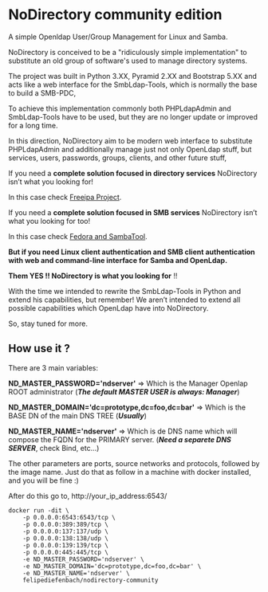 # NoDirectory community edition
A simple Openldap User/Group Management for Linux and Samba.

NoDirectory is conceived to be a "ridiculously simple implementation" to substitute
an old group of software's used to manage directory systems.

The project was built in Python 3.XX, Pyramid 2.XX and Bootstrap 5.XX and acts like
a web interface for the SmbLdap-Tools, which is normally the base to build a SMB-PDC,

To achieve this implementation commonly both PHPLdapAdmin and SmbLdap-Tools 
have to be used, but they are no longer update or improved for a long time.

In this direction, NoDirectory aim to be modern web interface to substitute 
PHPLdapAdmin and additionally manage just not only OpenLdap stuff, but services, 
users, passwords, groups, clients, and other future stuff,

If you need a **complete solution focused in directory services** NoDirectory isn’t what you looking for! 

In this case check [Freeipa Project](https://www.freeipa.org/).

If you need a **complete solution focused in SMB services** NoDirectory isn’t what you looking for too!

In this case check [Fedora and SambaTool](https://fedoramagazine.org/samba-as-ad-and-domain-controller/). 
 
**But if you need Linux client authentication and SMB client authentication with web and command-line interface for Samba and OpenLdap.** 

**Them YES !! NoDirectory is what you looking for** !!

With the time we intended to rewrite the SmbLdap-Tools in Python and extend his capabilities, but remember!
We aren’t intended to extend all possible capabilities which OpenLdap have into NoDirectory.

So, stay tuned for more.

## How use it ?

There are 3 main variables:

**ND_MASTER_PASSWORD='ndserver'** => Which is the Manager Openlap ROOT administrator (***The default MASTER USER is always: Manager***)

**ND_MASTER_DOMAIN='dc=prototype,dc=foo,dc=bar'** => Which is the BASE DN of the main DNS TREE (***Usually***)

**ND_MASTER_NAME='ndserver'** => Which is de DNS name which will compose the FQDN for the PRIMARY server. (***Need a separete DNS SERVER***, check Bind, etc...)

The other parameters are ports, source networks and protocols, followed by the image name. Just do that as follow in a machine with docker installed, and you will be fine :)

After do this go to, http://your_ip_address:6543/

```
docker run -dit \
    -p 0.0.0.0:6543:6543/tcp \
    -p 0.0.0.0:389:389/tcp \
    -p 0.0.0.0:137:137/udp \
    -p 0.0.0.0:138:138/udp \
    -p 0.0.0.0:139:139/tcp \
    -p 0.0.0.0:445:445/tcp \
    -e ND_MASTER_PASSWORD='ndserver' \
    -e ND_MASTER_DOMAIN='dc=prototype,dc=foo,dc=bar' \
    -e ND_MASTER_NAME='ndserver' \
    felipediefenbach/nodirectory-community
```
